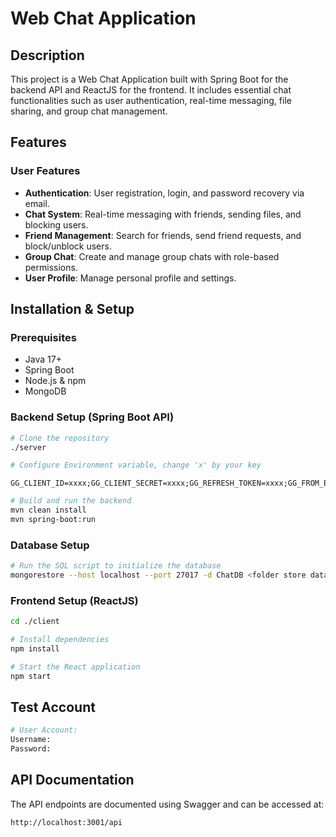 # Web Chat Application

## Description
This project is a Web Chat Application built with Spring Boot for the backend API and ReactJS for the frontend. It includes essential chat functionalities such as user authentication, real-time messaging, file sharing, and group chat management.

## Features
### User Features
- **Authentication**: User registration, login, and password recovery via email.
- **Chat System**: Real-time messaging with friends, sending files, and blocking users.
- **Friend Management**: Search for friends, send friend requests, and block/unblock users.
- **Group Chat**: Create and manage group chats with role-based permissions.
- **User Profile**: Manage personal profile and settings.

## Installation & Setup
### Prerequisites
- Java 17+
- Spring Boot
- Node.js & npm
- MongoDB 

### Backend Setup (Spring Boot API)
```sh
# Clone the repository
./server

# Configure Environment variable, change 'x' by your key
```
```properties
GG_CLIENT_ID=xxxx;GG_CLIENT_SECRET=xxxx;GG_REFRESH_TOKEN=xxxx;GG_FROM_EMAIL=xxxx;
```
```sh
# Build and run the backend
mvn clean install
mvn spring-boot:run
```

### Database Setup
```sh
# Run the SQL script to initialize the database
mongorestore --host localhost --port 27017 -d ChatDB <folder store database>

```

### Frontend Setup (ReactJS)
```sh
cd ./client

# Install dependencies
npm install

# Start the React application
npm start
```

## Test Account
```sh
# User Account:
Username:  
Password:  
```

## API Documentation
The API endpoints are documented using Swagger and can be accessed at:
```
http://localhost:3001/api
```

